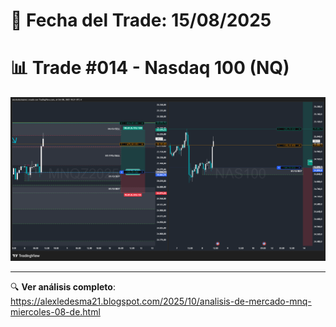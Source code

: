 # 📅 Fecha del Trade: 15/08/2025
# 📊 Trade #014 - Nasdaq 100 (NQ)

![Gráfico del Trade](trade_014.png) <!-- Asegúrate que el nombre coincida exactamente -->

---

🔍 **Ver análisis completo**: https://alexledesma21.blogspot.com/2025/10/analisis-de-mercado-mnq-miercoles-08-de.html